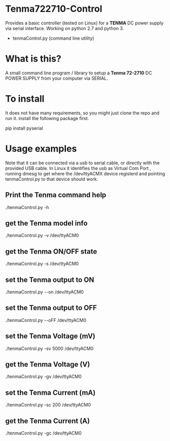 # Tenma722710-Control

Provides a basic controller (tested on Linux) for a **TENMA** DC power supply via serial interface. Working on python 2.7 and python 3.

- tenmaControl.py (command line utility)
	
# What is this?

A small command line program / library to setup a **Tenma 72-2710** DC POWER SUPPLY from your computer via SERIAL.

# To install

It does not have many requirements, so you might just clone the repo and run it. install the following package first.

pip install pyserial

# Usage examples

Note that it can be connected via a usb to serial cable, or directly with the provided USB cable. In Linux it identifies the usb as Virtual Com Port , running dmesg to get where the /dev/ttyACMX device registerd and pointing tenmaControl.py to that device should work.

## Print the Tenma command help

./tenmaControl.py -h
 
## get the Tenma model info

./tenmaControl.py -v /dev/ttyACM0

## get the Tenma ON/OFF state

./tenmaControl.py -s /dev/ttyACM0

## set the Tenma output to ON

./tenmaControl.py --on /dev/ttyACM0

## set the Tenma output to OFF

./tenmaControl.py --oFF /dev/ttyACM0

## set the Tenma Voltage (mV)

./tenmaControl.py -sv 5000 /dev/ttyACM0

## get the Tenma Voltage (V)

./tenmaControl.py -gv /dev/ttyACM0

## set the Tenma Current (mA)

./tenmaControl.py -sc 200 /dev/ttyACM0

## get the Tenma Current (A)

./tenmaControl.py -gc /dev/ttyACM0

